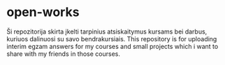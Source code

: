 # open-works
Ši repozitorija skirta įkelti tarpinius atsiskaitymus kursams bei darbus, kuriuos dalinuosi su savo bendrakursiais.
This repository is for uploading interim egzam answers for my courses and small projects which i want to share with my friends in those courses.
